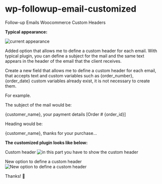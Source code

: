 # wp-followup-email-customized
Follow-up Emails Woocommerce Custom Headers

**Typical appearance:**

![current appearance](https://user-images.githubusercontent.com/54457888/79705064-20b2ff00-8269-11ea-80e3-80e8e0da7756.jpg)

Added option that allows me to define a custom header for each email.
With typical plugin, you can define a subject for the mail and the same text appears in the header of the email that the client receives.

Create a new field that allows me to define a custom header for each email, that accepts text and custom variables such as {order_number}, {order_date} custom variables already exist, it is not necessary to create them.

For example.

The subject of the mail would be:

{customer_name}, your payment details [Order # {order_id}]

Heading would be:

{customer_name}, thanks for your purchase...

**The customized plugin looks like below:**

Custom header
![in this part you have to show the custom header](https://user-images.githubusercontent.com/54457888/79705346-2ceb8c00-826a-11ea-9052-4a58a5d739c7.jpg)

New option to define a custom header
![New option to define a custom header](https://user-images.githubusercontent.com/54457888/79705350-2e1cb900-826a-11ea-9c68-6ae0b65f7b20.jpg)

Thanks! 🚀
